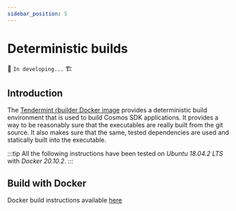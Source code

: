 ```yaml
---
sidebar_position: 5
---
```


# Deterministic builds

🚧 `In developing...` 🏗

## Introduction

The [Tendermint rbuilder Docker image](https://github.com/tendermint/images/tree/master/rbuilder) provides a deterministic build environment that is used to build Cosmos SDK applications. It provides a way to be reasonably sure that the executables are really built from the git source. It also makes sure that the same, tested dependencies are used and statically built into the executable.

:::tip
All the following instructions have been tested on _Ubuntu 18.04.2 LTS_ with _Docker 20.10.2_.
:::

## Build with Docker

Docker build instructions available [here](https://hub.docker.com/r/alhaqq/haqq)
